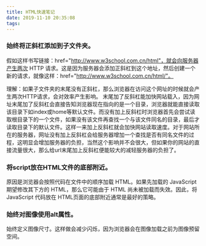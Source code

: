 ```yaml
---
title: HTML快速笔记
date: 2019-11-10 20:35:08
tags:
---
```

### 始终将正斜杠添加到子文件夹。

假如这样书写链接：href="http://www.w3school.com.cn/html"，就会向服务器产生两次 HTTP 请求。这是因为服务器会添加正斜杠到这个地址，然后创建一个新的请求，就像这样：href="http://www.w3school.com.cn/html/"。

理解：如果子文件夹的末尾没有正斜杠，那么浏览器在访问这个网址的时候就会产生两次HTTP请求，会对效率产生影响。
末尾加了反斜杠能加快网站载入，因为网址末尾加了反斜杠会直接告知浏览器现在指向的是一个目录，浏览器就能直接读取该目录下如index或home等默认文件。而没有加上反斜杠时浏览器首先会尝试读取根目录下的一个文件，如果没有该文件再查找一个与该文件同名的目录，最后才读取目录下的默认文件。这样一来加上反斜杠就会加快网站读取速度。对于网站所在的服务器，网址没有加上反斜杠会给服务器增加一个查找是否有同名文件的过程，这明显会增加服务器的负担，当然这个影响并不会很大，但如果你的网站的直接流量很大，那么给url末尾加上反斜杠便能较大的减轻服务器的负担了。

### 将script放在HTML文件的底部附近。

原因是浏览器会按照代码在文件中的顺序加载 HTML。如果先加载的 JavaScript 期望修改其下方的 HTML，那么它可能由于 HTML 尚未被加载而失效。因此，将 JavaScript 代码放在 HTML页面的底部附近通常是最好的策略。

### 始终对图像使用alt属性。
始终定义图像尺寸。这样做会减少闪烁，因为浏览器会在图像加载之前为图像预留空间。